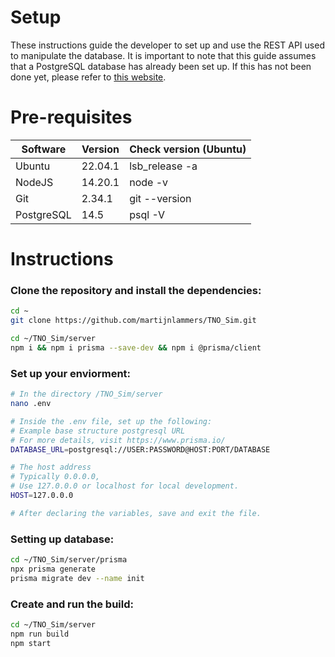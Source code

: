 Setup
======
These instructions guide the developer to set up 
and use the REST API used to manipulate the database.
It is important to note that this guide assumes that
a PostgreSQL database has already been set up.
If this has not been done yet, please
refer to [this website](https://www.digitalocean.com/community/tutorials/how-to-install-and-use-postgresql-on-ubuntu-20-04).

# Pre-requisites
Software | Version | Check version (Ubuntu) 
--- | --- | --- 
Ubuntu | 22.04.1 | lsb_release -a 
NodeJS | 14.20.1 | node -v 
Git | 2.34.1 | git --version
PostgreSQL | 14.5 | psql -V

# Instructions
### Clone the repository and install the dependencies:
```bash
cd ~
git clone https://github.com/martijnlammers/TNO_Sim.git

cd ~/TNO_Sim/server 
npm i && npm i prisma --save-dev && npm i @prisma/client
```
### Set up your enviorment:
```bash
# In the directory /TNO_Sim/server
nano .env

# Inside the .env file, set up the following:
# Example base structure postgresql URL
# For more details, visit https://www.prisma.io/
DATABASE_URL=postgresql://USER:PASSWORD@HOST:PORT/DATABASE

# The host address 
# Typically 0.0.0.0,
# Use 127.0.0.0 or localhost for local development.
HOST=127.0.0.0

# After declaring the variables, save and exit the file.
```
### Setting up database:
```bash
cd ~/TNO_Sim/server/prisma
npx prisma generate
prisma migrate dev --name init
```
### Create and run the build:
```bash
cd ~/TNO_Sim/server
npm run build
npm start
```